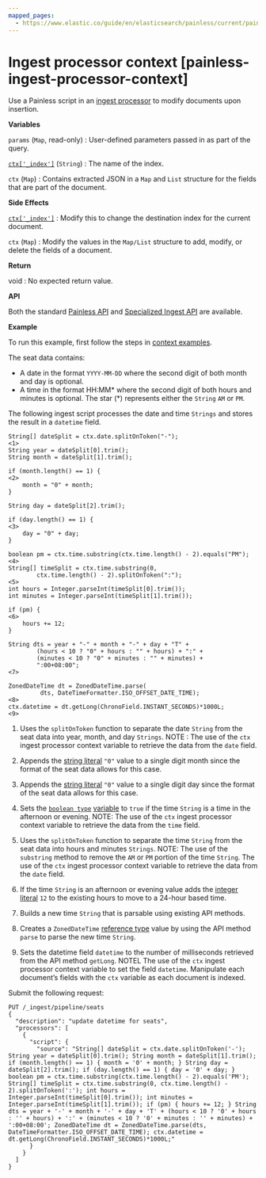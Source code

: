 ```yaml
---
mapped_pages:
  - https://www.elastic.co/guide/en/elasticsearch/painless/current/painless-ingest-processor-context.html
---
```


# Ingest processor context [painless-ingest-processor-context]

Use a Painless script in an [ingest processor](/reference/ingestion-tools/enrich-processor/script-processor.md) to modify documents upon insertion.

**Variables**

`params` (`Map`, read-only)
:   User-defined parameters passed in as part of the query.

[`ctx['_index']`](/reference/elasticsearch/mapping-reference/mapping-index-field.md) (`String`)
:   The name of the index.

`ctx` (`Map`)
:   Contains extracted JSON in a `Map` and `List` structure for the fields that are part of the document.

**Side Effects**

[`ctx['_index']`](/reference/elasticsearch/mapping-reference/mapping-index-field.md)
:   Modify this to change the destination index for the current document.

`ctx` (`Map`)
:   Modify the values in the `Map/List` structure to add, modify, or delete the fields of a document.

**Return**

void
:   No expected return value.

**API**

Both the standard [Painless API](https://www.elastic.co/guide/en/elasticsearch/painless/current/painless-api-reference-shared.html) and [Specialized Ingest API](https://www.elastic.co/guide/en/elasticsearch/painless/current/painless-api-reference-ingest.html) are available.

**Example**

To run this example, first follow the steps in [context examples](/reference/scripting-languages/painless/painless-context-examples.md).

The seat data contains:

* A date in the format `YYYY-MM-DD` where the second digit of both month and day is optional.
* A time in the format HH:MM* where the second digit of both hours and minutes is optional. The star (*) represents either the `String` `AM` or `PM`.

The following ingest script processes the date and time `Strings` and stores the result in a `datetime` field.

```painless
String[] dateSplit = ctx.date.splitOnToken("-");                     <1>
String year = dateSplit[0].trim();
String month = dateSplit[1].trim();

if (month.length() == 1) {                                           <2>
    month = "0" + month;
}

String day = dateSplit[2].trim();

if (day.length() == 1) {                                             <3>
    day = "0" + day;
}

boolean pm = ctx.time.substring(ctx.time.length() - 2).equals("PM"); <4>
String[] timeSplit = ctx.time.substring(0,
        ctx.time.length() - 2).splitOnToken(":");                    <5>
int hours = Integer.parseInt(timeSplit[0].trim());
int minutes = Integer.parseInt(timeSplit[1].trim());

if (pm) {                                                            <6>
    hours += 12;
}

String dts = year + "-" + month + "-" + day + "T" +
        (hours < 10 ? "0" + hours : "" + hours) + ":" +
        (minutes < 10 ? "0" + minutes : "" + minutes) +
        ":00+08:00";                                                 <7>

ZonedDateTime dt = ZonedDateTime.parse(
         dts, DateTimeFormatter.ISO_OFFSET_DATE_TIME);               <8>
ctx.datetime = dt.getLong(ChronoField.INSTANT_SECONDS)*1000L;        <9>
```

1. Uses the `splitOnToken` function to separate the date `String` from the seat data into year, month, and day `Strings`.
   NOTE : The use of the `ctx` ingest processor context variable to retrieve the data from the `date` field.

2. Appends the [string literal](/reference/scripting-languages/painless/painless-literals.md#string-literals) `"0"` value to a single digit month since the format of the seat data allows for this case.
3. Appends the [string literal](/reference/scripting-languages/painless/painless-literals.md#string-literals) `"0"` value to a single digit day since the format of the seat data allows for this case.
4. Sets the [`boolean type`](/reference/scripting-languages/painless/painless-types.md#primitive-types) [variable](/reference/scripting-languages/painless/painless-variables.md) to `true` if the time `String` is a time in the afternoon or evening.
   NOTE: The use of the `ctx` ingest processor context variable to retrieve the data from the `time` field.

5. Uses the `splitOnToken` function to separate the time `String` from the seat data into hours and minutes `Strings`.
   NOTE: The use of the `substring` method to remove the `AM` or `PM` portion of the time `String`. The use of the `ctx` ingest processor context variable to retrieve the data from the `date` field.

6. If the time `String` is an afternoon or evening value adds the [integer literal](/reference/scripting-languages/painless/painless-literals.md#integer-literals) `12` to the existing hours to move to a 24-hour based time.
7. Builds a new time `String` that is parsable using existing API methods.
8. Creates a `ZonedDateTime` [reference type](/reference/scripting-languages/painless/painless-types.md#reference-types) value by using the API method `parse` to parse the new time `String`.
9. Sets the datetime field `datetime` to the number of milliseconds retrieved from the API method `getLong`.
   NOTEL The use of the `ctx` ingest processor context variable to set the field `datetime`. Manipulate each document’s fields with the `ctx` variable as each document is indexed.




Submit the following request:

```console
PUT /_ingest/pipeline/seats
{
  "description": "update datetime for seats",
  "processors": [
    {
      "script": {
        "source": "String[] dateSplit = ctx.date.splitOnToken('-'); String year = dateSplit[0].trim(); String month = dateSplit[1].trim(); if (month.length() == 1) { month = '0' + month; } String day = dateSplit[2].trim(); if (day.length() == 1) { day = '0' + day; } boolean pm = ctx.time.substring(ctx.time.length() - 2).equals('PM'); String[] timeSplit = ctx.time.substring(0, ctx.time.length() - 2).splitOnToken(':'); int hours = Integer.parseInt(timeSplit[0].trim()); int minutes = Integer.parseInt(timeSplit[1].trim()); if (pm) { hours += 12; } String dts = year + '-' + month + '-' + day + 'T' + (hours < 10 ? '0' + hours : '' + hours) + ':' + (minutes < 10 ? '0' + minutes : '' + minutes) + ':00+08:00'; ZonedDateTime dt = ZonedDateTime.parse(dts, DateTimeFormatter.ISO_OFFSET_DATE_TIME); ctx.datetime = dt.getLong(ChronoField.INSTANT_SECONDS)*1000L;"
      }
    }
  ]
}
```

